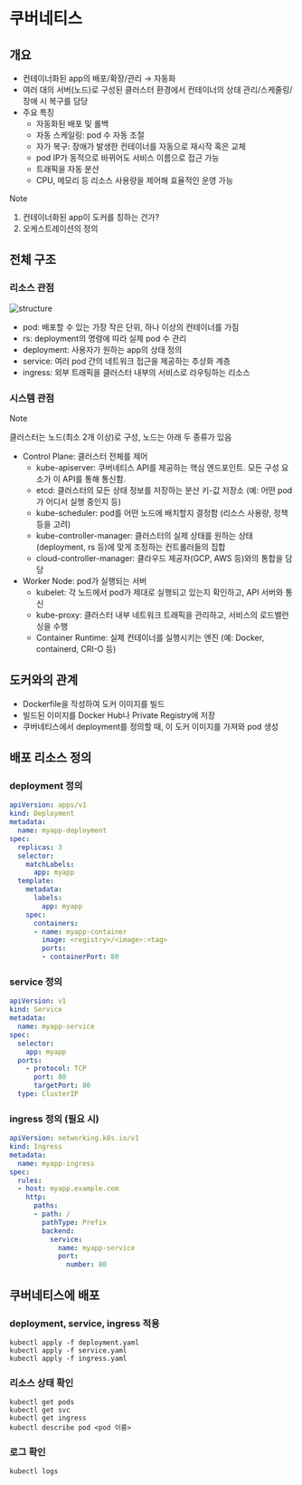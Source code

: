 # 쿠버네티스

## 개요

- 컨테이너화된 app의 배포/확장/관리 &rarr; 자동화
- 여러 대의 서버(노드)로 구성된 클러스터 환경에서 컨테이너의 상태 관리/스케줄링/장애 시 복구를 담당
- 주요 특징
  - 자동화된 배포 및 롤백
  - 자동 스케일링: pod 수 자동 조절
  - 자가 복구: 장애가 발생한 컨테이너를 자동으로 재시작 혹은 교체
  - pod IP가 동적으로 바뀌어도 서비스 이름으로 접근 가능
  - 트래픽을 자동 분산
  - CPU, 메모리 등 리소스 사용량을 제어해 효율적인 운영 가능

> [!NOTE]
> 1. 컨테이너화된 app이 도커를 칭하는 건가?
> 2. 오케스트레이션의 정의

## 전체 구조

### 리소스 관점
 
![structure](./structure.drawio)

- pod: 배포할 수 있는 가장 작은 단위, 하나 이상의 컨테이너를 가짐
- rs: deployment의 명령에 따라 실제 pod 수 관리
- deployment: 사용자가 원하는 app의 상태 정의
- service: 여러 pod 간의 네트워크 접근을 제공하는 추상화 계층
- ingress: 외부 트래픽을 클러스터 내부의 서비스로 라우팅하는 리소스

### 시스템 관점

> [!NOTE]
> 클러스터는 노드(최소 2개 이상)로 구성, 노드는 아래 두 종류가 있음

- Control Plane: 클러스터 전체를 제어
  - kube-apiserver: 쿠버네티스 API를 제공하는 핵심 엔드포인트. 모든 구성 요소가 이 API를 통해 통신함.
  - etcd: 클러스터의 모든 상태 정보를 저장하는 분산 키-값 저장소 (예: 어떤 pod가 어디서 실행 중인지 등)
  - kube-scheduler: pod를 어떤 노드에 배치할지 결정함 (리소스 사용량, 정책 등을 고려)
  - kube-controller-manager: 클러스터의 실제 상태를 원하는 상태(deployment, rs 등)에 맞게 조정하는 컨트롤러들의 집합
  - cloud-controller-manager: 클라우드 제공자(GCP, AWS 등)와의 통합을 담당
- Worker Node: pod가 실행되는 서버
  - kubelet: 각 노드에서 pod가 제대로 실행되고 있는지 확인하고, API 서버와 통신
  - kube-proxy: 클러스터 내부 네트워크 트래픽을 관리하고, 서비스의 로드밸런싱을 수행
  - Container Runtime: 실제 컨테이너를 실행시키는 엔진 (예: Docker, containerd, CRI-O 등)

## 도커와의 관계

- Dockerfile을 작성하여 도커 이미지를 빌드
- 빌드된 이미지를 Docker Hub나 Private Registry에 저장
- 쿠버네티스에서 deployment를 정의할 때, 이 도커 이미지를 가져와 pod 생성

## 배포 리소스 정의

### deployment 정의

```yaml
apiVersion: apps/v1
kind: Deployment
metadata:
  name: myapp-deployment
spec:
  replicas: 3
  selector:
    matchLabels:
      app: myapp
  template:
    metadata:
      labels:
        app: myapp
    spec:
      containers:
      - name: myapp-container
        image: <registry>/<image>:<tag>
        ports:
        - containerPort: 80
```

### service 정의

```yaml
apiVersion: v1
kind: Service
metadata:
  name: myapp-service
spec:
  selector:
    app: myapp
  ports:
    - protocol: TCP
      port: 80
      targetPort: 80
  type: ClusterIP
```

### ingress 정의 (필요 시)

```yaml
apiVersion: networking.k8s.io/v1
kind: Ingress
metadata:
  name: myapp-ingress
spec:
  rules:
  - host: myapp.example.com
    http:
      paths:
      - path: /
        pathType: Prefix
        backend:
          service:
            name: myapp-service
            port:
              number: 80
```

## 쿠버네티스에 배포

### deployment, service, ingress 적용

```
kubectl apply -f deployment.yaml
kubectl apply -f service.yaml
kubectl apply -f ingress.yaml
```

### 리소스 상태 확인

```
kubectl get pods
kubectl get svc
kubectl get ingress
kubectl describe pod <pod 이름>
```

### 로그 확인

```
kubectl logs
```
